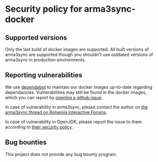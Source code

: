 # Security policy for arma3sync-docker

## Supported versions

Only the last build of docker images are supported. All built versions of arma3sync are supported though you shouldn't use outdated versions of arma3sync in production environments.

## Reporting vulnerabilities

We use [dependabot](https://github.com/dependabot/dependabot-core) to maintain our docker images up-to-date regarding dependancies. Vulnerabilities may still be found in the docker images, which you can report by [opening a github issue](https://github.com/ArwynFr/arma3sync-docker/issues).

In case of vulnerability in arma3sync, please contact the author on [the arma3sync thread on Bohemia Interactive Forums](https://forums.bohemia.net/forums/topic/152942-arma3sync-launcher-and-addons-synchronization-software-for-arma-3/).

In case of vulnerability in OpenJDK, please report the issue to them according to [their security policy](https://openjdk.java.net/groups/vulnerability/).

## Bug bounties

This project does not provide any bug bounty program.
